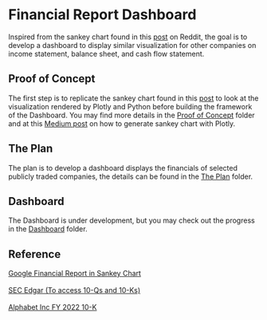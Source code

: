 # Financial Report Dashboard
Inspired from the sankey chart found in this <a href="https://www.reddit.com/r/dataisbeautiful/comments/10ur1ya/oc_how_google_makes_money_its_2022_income/">post</a> on Reddit, the goal is to develop a dashboard to display similar visualization for other companies on income statement, balance sheet, and cash flow statement. 

## Proof of Concept
The first step is to replicate the sankey chart found in this <a href="https://www.reddit.com/r/dataisbeautiful/comments/10ur1ya/oc_how_google_makes_money_its_2022_income/">post</a> to look at the visualization rendered by Plotly and Python before building the framework of the Dashboard. You may find more details in the [Proof of Concept](/poc) folder and at this <a href="https://medium.com/gitconnected/using-sankey-chart-for-financial-reports-40e5443f394c">Medium post</a> on how to generate sankey chart with Plotly.

## The Plan
The plan is to develop a dashboard displays the financials of selected publicly traded companies, the details can be found in the [The Plan](plan) folder.

## Dashboard
The Dashboard is under development, but you may check out the progress in the [Dashboard](dashboard) folder.

## Reference
<a href="https://www.reddit.com/r/dataisbeautiful/comments/10ur1ya/oc_how_google_makes_money_its_2022_income/">Google Financial Report in Sankey Chart</a>
<br><br>
<a href="https://www.sec.gov/edgar/searchedgar/companysearch">SEC Edgar (To access 10-Qs and 10-Ks)</a>
<br><br>
<a href="https://www.sec.gov/Archives/edgar/data/1652044/000165204423000016/goog-20221231.htm">Alphabet Inc FY 2022 10-K</a>